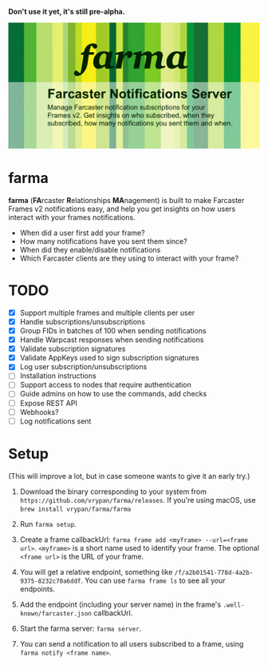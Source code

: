 **Don't use it yet, it's still pre-alpha.**

![farma-git-social](farma-git-social.png)

# farma

**farma** (**FA**rcaster **R**elationships **MA**nagement) is built to make Farcaster Frames v2
notifications easy, and help you get insights on how users interact with your
frames notifications.

- When did a user first add your frame?
- How many notifications have you sent them since?
- When did they enable/disable notifications
- Which Farcaster clients are they using to interact with your frame?

# TODO

- [x] Support multiple frames and multiple clients per user
- [x] Handle subscriptions/unsubscriptions
- [x] Group FIDs in batches of 100 when sending notifications
- [x] Handle Warpcast responses when sending notifications
- [x] Validate subscription signatures
- [x] Validate AppKeys used to sign subscription signatures
- [x] Log user subscription/unsubscriptions
- [ ] Installation instructions
- [ ] Support access to nodes that require authentication
- [ ] Guide admins on how to use the commands, add checks
- [ ] Expose REST API
- [ ] Webhooks?
- [ ] Log notifications sent

# Setup

(This will improve a lot, but in case someone wants to give it an early try.)

1. Download the binary corresponding to your system from `https://github.com/vrypan/farma/releases`.
If you're using macOS, use `brew install vrypan/farma/farma`

2. Run `farma setup`.

3. Create a frame callbackUrl: `farma frame add <myframe> --url=<frame url>`.
`<myframe>` is a short name used to identify your frame. The optional `<frame url>` is the URL of your frame.

4. You will get a relative endpoint, something like `/f/a2b01541-778d-4a2b-9375-8232c70a6ddf`.
You can use `farma frame ls` to see all your endpoints.

5. Add the endpoint (including your server name) in the frame's `.well-known/farcaster.json` callbackUrl.

6. Start the farma server: `farma server`.

7. You can send a notification to all users subscribed to a frame, using `farma notify <frame name>`.
